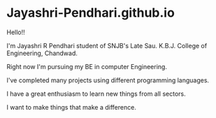 # Jayashri-Pendhari.github.io

Hello!! 

I'm Jayashri R Pendhari student of SNJB's Late Sau. K.B.J. College of Engineering, Chandwad. 

Right now I'm pursuing my BE in computer Engineering. 

I've completed many projects using different programming languages. 

I have a great enthusiasm to learn new things from all sectors. 

I want to make things that make a difference.
